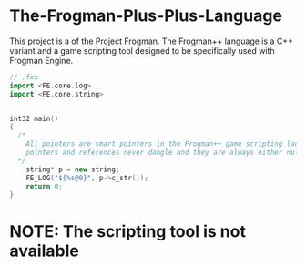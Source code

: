 # The-Frogman-Plus-Plus-Language
This project is a of the Project Frogman. The Frogman++ language is a C++ variant and a game scripting tool designed to be specifically used with Frogman Engine.


``` cpp
// .fxx
import <FE.core.log>
import <FE.core.string>


int32 main()
{
  /*
    All pointers are smart pointers in the Frogman++ game scripting language.
    pointers and references never dangle and they are always either null or valid.
  */
    string* p = new string;
    FE_LOG("${%s@0}", p->c_str());
    return 0;
}
```

# NOTE: The scripting tool is not available

